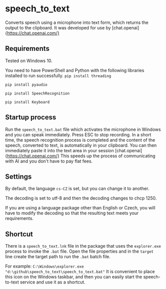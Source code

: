 # speech_to_text

Converts speech using a microphone into text form, which returns the output to the clipboard.
It was developed for use by [chat.openai]{https://chat.openai.com/}

## Requirements

Tested on Windows 10.

You need to have PowerShell and Python with the following libraries installed to run successfully.
`pip install threading`

`pip install pyaudio`

`pip install SpeechRecognition`

`pip install Keyboard`

## Startup process

Run the `speech_to_text.bat` file which activates the microphone in Windows and you can speak immediately.
Press ESC to stop recording.
In a short time, the speech recognition process is completed and the content of the speech, converted to text, is automatically in your clipboard. You can then immediately paste it into the text area in your session [chat.openai]{https://chat.openai.com/}
This speeds up the process of communicating with AI and you don't have to pay flat fees.

## Settings

By default, the language `cs-CZ` is set, but you can change it to another.

The decoding is set to utf-8 and then the decoding changes to chcp 1250.

If you are using a language package other than English or Czech, you will have to modify the decoding so that the resulting text meets your requirements.

## Shortcut

There is a `speech_to_text.lnk` file in the package that uses the `explorer.exe` process to invoke the `.bat` file.
Open the file properties and in the `target` line create the target path to run the `.bat` batch file.

For example:
`C:\Windows\explorer.exe "d:\github\speech_to_text\speech_to_text.bat"`
It is convenient to place this icon on the Windows taskbar, and then you can easily start the speech-to-text service and use it as a shortcut.